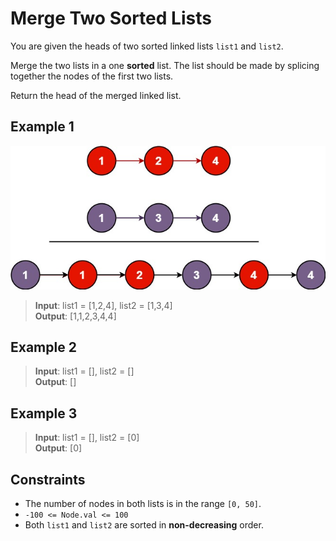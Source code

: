 # Merge Two Sorted Lists

You are given the heads of two sorted linked lists `list1` and `list2`.

Merge the two lists in a one **sorted** list. The list should be made by splicing together the nodes of the first two lists.

Return the head of the merged linked list.

## Example 1

![](assets/merge_ex1.jpg)

> **Input**: list1 = [1,2,4], list2 = [1,3,4]  
> **Output**: [1,1,2,3,4,4]

## Example 2

> **Input**: list1 = [], list2 = []  
> **Output**: []

## Example 3

> **Input**: list1 = [], list2 = [0]  
> **Output**: [0]

## Constraints

- The number of nodes in both lists is in the range `[0, 50]`.
- `-100 <= Node.val <= 100`
- Both `list1` and `list2` are sorted in **non-decreasing** order.
